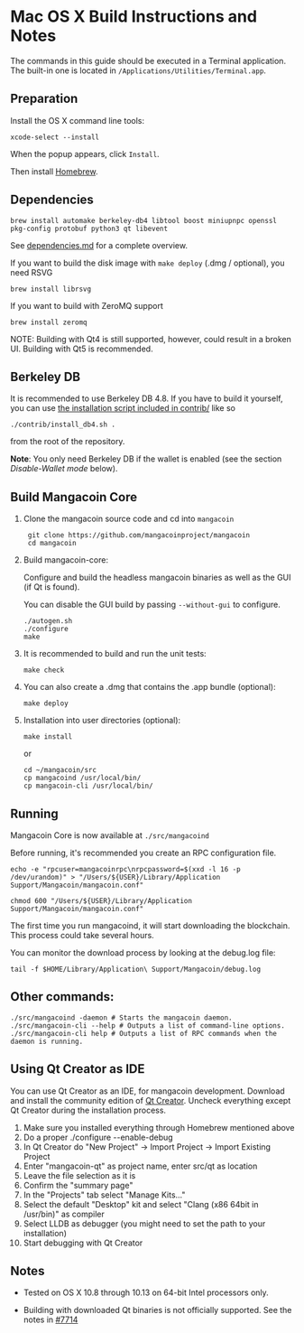 Mac OS X Build Instructions and Notes
====================================
The commands in this guide should be executed in a Terminal application.
The built-in one is located in `/Applications/Utilities/Terminal.app`.

Preparation
-----------
Install the OS X command line tools:

`xcode-select --install`

When the popup appears, click `Install`.

Then install [Homebrew](https://brew.sh).

Dependencies
----------------------

    brew install automake berkeley-db4 libtool boost miniupnpc openssl pkg-config protobuf python3 qt libevent

See [dependencies.md](dependencies.md) for a complete overview.

If you want to build the disk image with `make deploy` (.dmg / optional), you need RSVG

    brew install librsvg

If you want to build with ZeroMQ support
    
    brew install zeromq

NOTE: Building with Qt4 is still supported, however, could result in a broken UI. Building with Qt5 is recommended.

Berkeley DB
-----------
It is recommended to use Berkeley DB 4.8. If you have to build it yourself,
you can use [the installation script included in contrib/](/contrib/install_db4.sh)
like so

```shell
./contrib/install_db4.sh .
```

from the root of the repository.

**Note**: You only need Berkeley DB if the wallet is enabled (see the section *Disable-Wallet mode* below).

Build Mangacoin Core
------------------------

1. Clone the mangacoin source code and cd into `mangacoin`

        git clone https://github.com/mangacoinproject/mangacoin
        cd mangacoin

2.  Build mangacoin-core:

    Configure and build the headless mangacoin binaries as well as the GUI (if Qt is found).

    You can disable the GUI build by passing `--without-gui` to configure.

        ./autogen.sh
        ./configure
        make

3.  It is recommended to build and run the unit tests:

        make check

4.  You can also create a .dmg that contains the .app bundle (optional):

        make deploy

5.  Installation into user directories (optional):

        make install

    or

        cd ~/mangacoin/src
        cp mangacoind /usr/local/bin/
        cp mangacoin-cli /usr/local/bin/

Running
-------

Mangacoin Core is now available at `./src/mangacoind`

Before running, it's recommended you create an RPC configuration file.

    echo -e "rpcuser=mangacoinrpc\nrpcpassword=$(xxd -l 16 -p /dev/urandom)" > "/Users/${USER}/Library/Application Support/Mangacoin/mangacoin.conf"

    chmod 600 "/Users/${USER}/Library/Application Support/Mangacoin/mangacoin.conf"

The first time you run mangacoind, it will start downloading the blockchain. This process could take several hours.

You can monitor the download process by looking at the debug.log file:

    tail -f $HOME/Library/Application\ Support/Mangacoin/debug.log

Other commands:
-------

    ./src/mangacoind -daemon # Starts the mangacoin daemon.
    ./src/mangacoin-cli --help # Outputs a list of command-line options.
    ./src/mangacoin-cli help # Outputs a list of RPC commands when the daemon is running.

Using Qt Creator as IDE
------------------------
You can use Qt Creator as an IDE, for mangacoin development.
Download and install the community edition of [Qt Creator](https://www.qt.io/download/).
Uncheck everything except Qt Creator during the installation process.

1. Make sure you installed everything through Homebrew mentioned above
2. Do a proper ./configure --enable-debug
3. In Qt Creator do "New Project" -> Import Project -> Import Existing Project
4. Enter "mangacoin-qt" as project name, enter src/qt as location
5. Leave the file selection as it is
6. Confirm the "summary page"
7. In the "Projects" tab select "Manage Kits..."
8. Select the default "Desktop" kit and select "Clang (x86 64bit in /usr/bin)" as compiler
9. Select LLDB as debugger (you might need to set the path to your installation)
10. Start debugging with Qt Creator

Notes
-----

* Tested on OS X 10.8 through 10.13 on 64-bit Intel processors only.

* Building with downloaded Qt binaries is not officially supported. See the notes in [#7714](https://github.com/bitcoin/bitcoin/issues/7714)
